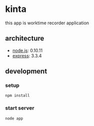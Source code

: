 # kinta

this app is worktime recorder application

## architecture

- [node.js](http://nodejs.org/): 0.10.11
- [express](http://expressjs.com/): 3.3.4

## development

### setup

    npm install

### start server

    node app